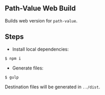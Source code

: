Path-Value Web Build
--------------------

Builds web version for `path-value`.

## Steps

* Install local dependencies:

```shell
$ npm i
```

* Generate files:

```shell
$ gulp
```

Destination files will be generated in `../dist`.
